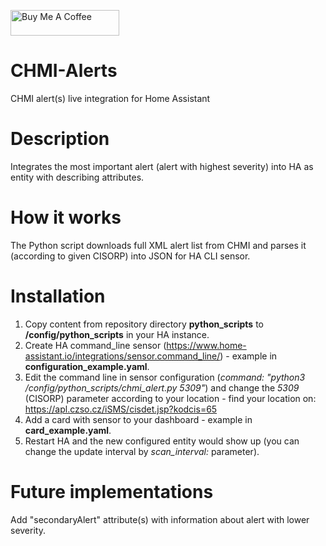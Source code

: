 <a href="https://www.buymeacoffee.com/IntExCZ" target="_blank"><img src="https://cdn.buymeacoffee.com/buttons/default-orange.png" alt="Buy Me A Coffee" height="41" width="174"></a>

# CHMI-Alerts
CHMI alert(s) live integration for Home Assistant

# Description
Integrates the most important alert (alert with highest severity) into HA as entity with describing attributes.

# How it works
The Python script downloads full XML alert list from CHMI and parses it (according to given CISORP) into JSON for HA CLI sensor.

# Installation
1. Copy content from repository directory **python_scripts** to **/config/python_scripts** in your HA instance.
2. Create HA command_line sensor (https://www.home-assistant.io/integrations/sensor.command_line/) - example in **configuration_example.yaml**.
3. Edit the command line in sensor configuration (*command: "python3 /config/python_scripts/chmi_alert.py 5309"*) and change the *5309* (CISORP) parameter according to your location - find your location on: https://apl.czso.cz/iSMS/cisdet.jsp?kodcis=65
4. Add a card with sensor to your dashboard - example in **card_example.yaml**.
5. Restart HA and the new configured entity would show up (you can change the update interval by *scan_interval:* parameter).

# Future implementations
Add "secondaryAlert" attribute(s) with information about alert with lower severity.

